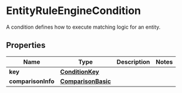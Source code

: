

# EntityRuleEngineCondition

A condition defines how to execute matching logic for an entity.

## Properties

| Name | Type | Description | Notes |
|------------ | ------------- | ------------- | -------------|
|**key** | [**ConditionKey**](ConditionKey.md) |  |  |
|**comparisonInfo** | [**ComparisonBasic**](ComparisonBasic.md) |  |  |



